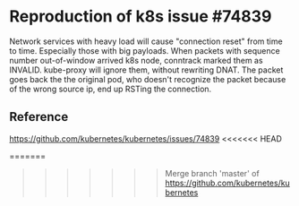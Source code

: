 # Reproduction of k8s issue #74839

Network services with heavy load will cause "connection reset" from time to
time. Especially those with big payloads. When packets with sequence number
out-of-window arrived k8s node, conntrack marked them as INVALID. kube-proxy
will ignore them, without rewriting DNAT. The packet goes back the the original
pod, who doesn't recognize the packet because of the wrong source ip, end up
RSTing the connection.

## Reference

https://github.com/kubernetes/kubernetes/issues/74839
<<<<<<< HEAD


=======
>>>>>>> Merge branch 'master' of https://github.com/kubernetes/kubernetes
